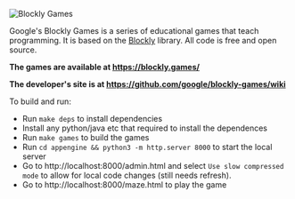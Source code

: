 ![Blockly Games](https://raw.githubusercontent.com/wiki/google/blockly-games/title.png)

Google's Blockly Games is a series of educational games that teach programming.
It is based on the [Blockly](https://developers.google.com/blockly/) library.
All code is free and open source.

**The games are available at https://blockly.games/**

**The developer's site is at https://github.com/google/blockly-games/wiki**

To build and run:
- Run `make deps` to install dependencies
- Install any python/java etc that required to install the dependences
- Run `make games` to build the games
- Run `cd appengine && python3 -m http.server 8000` to start the local server
- Go to http://localhost:8000/admin.html and select `Use slow compressed mode` to allow for local code changes (still needs refresh).
- Go to http://localhost:8000/maze.html to play the game
